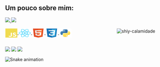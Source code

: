## Um pouco sobre mim: 
 <div>
  <a href="https://github.com/G-shiy">
  <img height="165em" src="https://github-readme-stats.vercel.app/api?username=G-shiy&show_icons=true&theme=dark&include_all_commits=true&count_private=true"/>
  <img height="165em" src="https://github-readme-stats.vercel.app/api/top-langs/?username=G-shiy&layout=compact&langs_count=7&theme=dark"/>
</div>
<div style="display: inline_block"><br>
  <img align="center" alt="shiy-Js" height="30" width="40" src="https://raw.githubusercontent.com/devicons/devicon/master/icons/javascript/javascript-plain.svg">
  <img align="center" alt="shiy-React" height="30" width="40" src="https://raw.githubusercontent.com/devicons/devicon/master/icons/react/react-original.svg">
  <img align="center" alt="shiy-HTML" height="30" width="40" src="https://raw.githubusercontent.com/devicons/devicon/master/icons/html5/html5-original.svg">
  <img align="center" alt="shiy-CSS" height="30" width="40" src="https://raw.githubusercontent.com/devicons/devicon/master/icons/css3/css3-original.svg">
  <img align="center" alt="shiy-Python" height="30" width="40" src="https://raw.githubusercontent.com/devicons/devicon/master/icons/python/python-original.svg">
  <img align="right" alt="shiy-calamidade" src="https://i.imgur.com/HbCXisJ.gif"  height="140em" width="140em">
</div>
  
  ##
  
<div> 
  <a href="https://instagram.com/rafaballerini" target="_blank"><img src="https://img.shields.io/badge/-Instagram-%23E4405F?style=for-the-badge&logo=instagram&logoColor=white" target="_blank"></a>
 	<a href="https://www.twitch.tv/rafaballerinii" target="_blank"><img src="https://img.shields.io/badge/Twitch-9146FF?style=for-the-badge&logo=twitch&logoColor=white" target="_blank"></a>
 <a href="https://discord.gg/pDbY76q8Qf" target="_blank"><img src="https://img.shields.io/badge/Discord-7289DA?style=for-the-badge&logo=discord&logoColor=white" target="_blank"></a> 
  <!-- <a href = "><img src="https://img.shields.io/badge/-Gmail-%23333?style=for-the-badge&logo=gmail&logoColor=white" target="_blank"></a> -->
  <!-- <a href="" target="_blank"><img src="https://img.shields.io/badge/-LinkedIn-%230077B5?style=for-the-badge&logo=linkedin&logoColor=white" target="_blank"></a> -->
 
  ![Snake animation](https://github.com/G-shiy/G-shiy/blob/output/github-contribution-grid-snake.svg)
 
</div>
